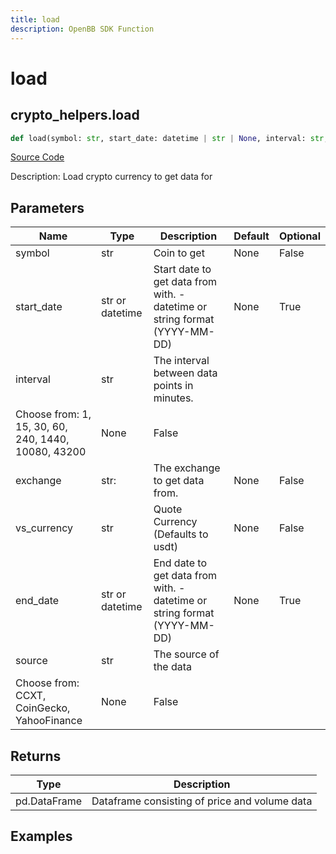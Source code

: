 ```yaml
---
title: load
description: OpenBB SDK Function
---
```


# load

## crypto_helpers.load

```python title='openbb_terminal/cryptocurrency/cryptocurrency_helpers.py'
def load(symbol: str, start_date: datetime | str | None, interval: str, exchange: str, vs_currency: str, end_date: datetime | str | None, source: str) -> None:
```
[Source Code](https://github.com/OpenBB-finance/OpenBBTerminal/tree/main/openbb_terminal/cryptocurrency/cryptocurrency_helpers.py#L507)

Description: Load crypto currency to get data for

## Parameters

| Name | Type | Description | Default | Optional |
| ---- | ---- | ----------- | ------- | -------- |
| symbol | str | Coin to get | None | False |
| start_date | str or datetime | Start date to get data from with. - datetime or string format (YYYY-MM-DD) | None | True |
| interval | str | The interval between data points in minutes.
Choose from: 1, 15, 30, 60, 240, 1440, 10080, 43200 | None | False |
| exchange | str: | The exchange to get data from. | None | False |
| vs_currency | str | Quote Currency (Defaults to usdt) | None | False |
| end_date | str or datetime | End date to get data from with. - datetime or string format (YYYY-MM-DD) | None | True |
| source | str | The source of the data
Choose from: CCXT, CoinGecko, YahooFinance | None | False |

## Returns

| Type | Description |
| ---- | ----------- |
| pd.DataFrame | Dataframe consisting of price and volume data |

## Examples

